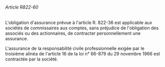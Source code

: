 ###### Article R822-60

L'obligation d'assurance prévue à l'article R. 822-36 est applicable aux sociétés de commissaires aux comptes, sans préjudice de l'obligation des associés ou des actionnaires, de contracter personnellement une assurance.

L'assurance de la responsabilité civile professionnelle exigée par le troisième alinéa de l'article 16 de la loi n° 66-879 du 29 novembre 1966 est contractée par la société.

